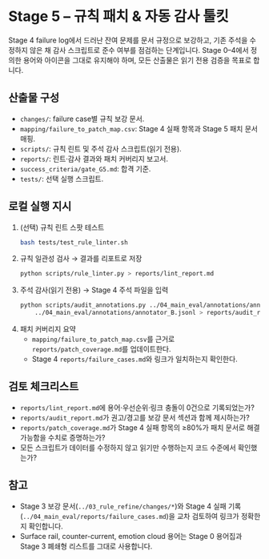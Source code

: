 # Stage 5 – 규칙 패치 & 자동 감사 툴킷

Stage 4 failure log에서 드러난 잔여 문제를 문서 규정으로 보강하고, 기존 주석을 수정하지 않은 채 감사 스크립트로 준수 여부를 점검하는 단계입니다. Stage 0–4에서 정의한 용어와 아이콘을 그대로 유지해야 하며, 모든 산출물은 읽기 전용 검증을 목표로 합니다.

## 산출물 구성
- `changes/`: failure case별 규칙 보강 문서.
- `mapping/failure_to_patch_map.csv`: Stage 4 실패 항목과 Stage 5 패치 문서 매핑.
- `scripts/`: 규칙 린트 및 주석 감사 스크립트(읽기 전용).
- `reports/`: 린트·감사 결과와 패치 커버리지 보고서.
- `success_criteria/gate_G5.md`: 합격 기준.
- `tests/`: 선택 실행 스크립트.

## 로컬 실행 지시
1. (선택) 규칙 린트 스팟 테스트
   ```bash
   bash tests/test_rule_linter.sh
   ```
2. 규칙 일관성 검사 → 결과를 리포트로 저장
   ```bash
   python scripts/rule_linter.py > reports/lint_report.md
   ```
3. 주석 감사(읽기 전용) → Stage 4 주석 파일을 입력
   ```bash
   python scripts/audit_annotations.py ../04_main_eval/annotations/annotator_A.jsonl \
       ../04_main_eval/annotations/annotator_B.jsonl > reports/audit_report.md
   ```
4. 패치 커버리지 요약
   - `mapping/failure_to_patch_map.csv`를 근거로 `reports/patch_coverage.md`를 업데이트한다.
   - Stage 4 `reports/failure_cases.md`와 링크가 일치하는지 확인한다.

## 검토 체크리스트
- `reports/lint_report.md`에 용어·우선순위·링크 충돌이 0건으로 기록되었는가?
- `reports/audit_report.md`가 권고/경고를 보강 문서 섹션과 함께 제시하는가?
- `reports/patch_coverage.md`가 Stage 4 실패 항목의 ≥80%가 패치 문서로 해결 가능함을 수치로 증명하는가?
- 모든 스크립트가 데이터를 수정하지 않고 읽기만 수행하는지 코드 수준에서 확인했는가?

## 참고
- Stage 3 보강 문서(`../03_rule_refine/changes/*`)와 Stage 4 실패 기록(`../04_main_eval/reports/failure_cases.md`)을 교차 검토하여 링크가 정확한지 확인합니다.
- Surface rail, counter-current, emotion cloud 용어는 Stage 0 용어집과 Stage 3 폐쇄형 리스트를 그대로 사용합니다.

